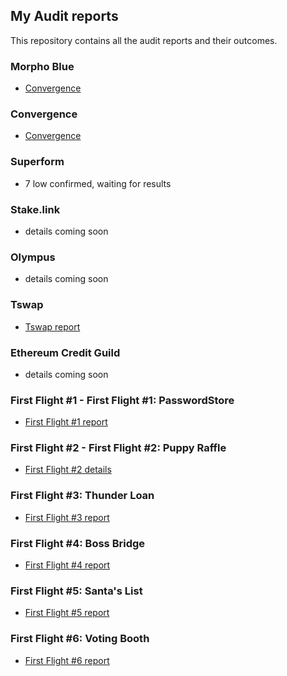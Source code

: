 ## My Audit reports

This repository contains all the audit reports and their outcomes.


### Morpho Blue 
- [Convergence](https://github.com/iftikharuddin/audit-reports/tree/master/cantina-audits/morpho-blue) 

### Convergence 
- [Convergence](https://github.com/iftikharuddin/audit-reports/tree/master/sherlock-audits/convergence) 

### Superform 
- 7 low confirmed, waiting for results

### Stake.link
- details coming soon

### Olympus 
- details coming soon

### Tswap
- [Tswap report](https://github.com/iftikharuddin/audit-reports/blob/master/code-hawk-audits/security-course/5-t-swap-audit.md) 

### Ethereum Credit Guild
- details coming soon

### First Flight #1 - First Flight #1: PasswordStore
- [First Flight #1 report](https://github.com/iftikharuddin/audit-reports/blob/master/codehawk-first-flights/Iftikhar-First-Flight-%231_-PasswordStore.md) 

### First Flight #2 - First Flight #2: Puppy Raffle
- [First Flight #2 details](https://github.com/iftikharuddin/audit-reports/blob/master/codehawk-first-flights/Iftikhar-First-Flight-%232_-Puppy-Raffle.md)

### First Flight #3: Thunder Loan 
- [First Flight #3 report](https://github.com/iftikharuddin/audit-reports/blob/master/codehawk-first-flights/Iftikhar-First-Flight-%233_-Thunder-Loan.md)

### First Flight #4: Boss Bridge 
- [First Flight #4 report](https://github.com/iftikharuddin/audit-reports/blob/master/codehawk-first-flights/Iftikhar-First-Flight-%234_-Boss-Bridge.md)

### First Flight #5: Santa's List

- [First Flight #5 report](https://github.com/iftikharuddin/audit-reports/blob/master/codehawk-first-flights/Iftikhar-First-Flight-%235_-Santa's-List.md)

### First Flight #6: Voting Booth

- [First Flight #6 report](https://github.com/iftikharuddin/audit-reports/blob/8609c0d337bcb7ba9959533680d1b4937164248b/codehawk-first-flights/Iftikhar-First-Flight-%236_-Voting-Booth.md)

